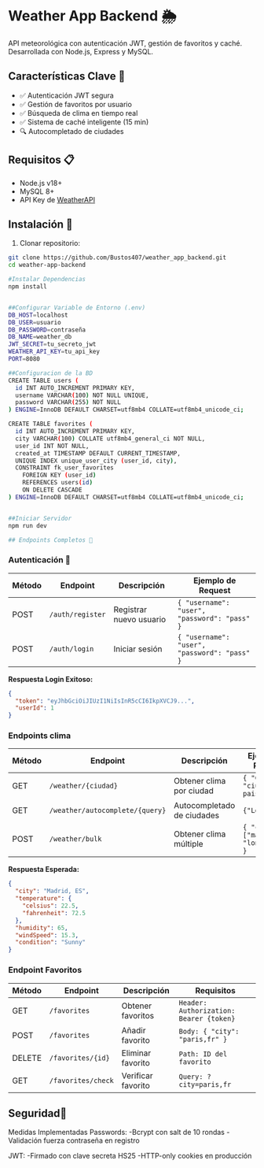 # Weather App Backend 🌦️

API meteorológica con autenticación JWT, gestión de favoritos y caché. Desarrollada con Node.js, Express y MySQL.

## Características Clave 🔑
- ✅ Autenticación JWT segura
- ✅ Gestión de favoritos por usuario
- ✅ Búsqueda de clima en tiempo real
- ✅ Sistema de caché inteligente (15 min)
- 🔍 Autocompletado de ciudades

## Requisitos 📋
- Node.js v18+
- MySQL 8+
- API Key de [WeatherAPI](https://www.weatherapi.com/)

## Instalación 🚀

1. Clonar repositorio:
```bash
git clone https://github.com/Bustos407/weather_app_backend.git
cd weather-app-backend

#Instalar Dependencias
npm install


##Configurar Variable de Entorno (.env)
DB_HOST=localhost
DB_USER=usuario
DB_PASSWORD=contraseña
DB_NAME=weather_db
JWT_SECRET=tu_secreto_jwt
WEATHER_API_KEY=tu_api_key
PORT=8080

##Configuracion de la BD
CREATE TABLE users (
  id INT AUTO_INCREMENT PRIMARY KEY,
  username VARCHAR(100) NOT NULL UNIQUE,
  password VARCHAR(255) NOT NULL
) ENGINE=InnoDB DEFAULT CHARSET=utf8mb4 COLLATE=utf8mb4_unicode_ci;

CREATE TABLE favorites (
  id INT AUTO_INCREMENT PRIMARY KEY,
  city VARCHAR(100) COLLATE utf8mb4_general_ci NOT NULL,
  user_id INT NOT NULL,
  created_at TIMESTAMP DEFAULT CURRENT_TIMESTAMP,
  UNIQUE INDEX unique_user_city (user_id, city),
  CONSTRAINT fk_user_favorites 
    FOREIGN KEY (user_id) 
    REFERENCES users(id) 
    ON DELETE CASCADE
) ENGINE=InnoDB DEFAULT CHARSET=utf8mb4 COLLATE=utf8mb4_unicode_ci;


##Iniciar Servidor
npm run dev

## Endpoints Completos 📡
```
### Autenticación 🔐
| Método | Endpoint          | Descripción                     | Ejemplo de Request            |
|--------|-------------------|---------------------------------|--------------------------------|
| POST   | `/auth/register`  | Registrar nuevo usuario         | `{ "username": "user", "password": "pass" }` |
| POST   | `/auth/login`     | Iniciar sesión                  | `{ "username": "user", "password": "pass" }` |

**Respuesta Login Exitoso:**
```json
{
  "token": "eyJhbGciOiJIUzI1NiIsInR5cCI6IkpXVCJ9...",
  "userId": 1
}
```
### Endpoints clima 
| Método | Endpoint          | Descripción                     | Ejemplo de Request            |
|--------|-------------------|---------------------------------|--------------------------------|
| GET   | `/weather/{ciudad}`  | Obtener clima por ciudad         | `{ "City": "ciudad y pais", }` |
| GET   | `/weather/autocomplete/{query}`     | Autocompletado de ciudades       | `{"Lon"},` |
| POST   | `/weather/bulk`     | Obtener clima múltiple                 | `{ "cities": ["madrid,es", "london,uk"] }` |

**Respuesta Esperada:**
```json
{
  "city": "Madrid, ES",
  "temperature": {
    "celsius": 22.5,
    "fahrenheit": 72.5
  },
  "humidity": 65,
  "windSpeed": 15.3,
  "condition": "Sunny"
}
```
### Endpoint Favoritos

| Método | Endpoint          | Descripción                     | Requisitos            |
|--------|-------------------|---------------------------------|--------------------------------|
| GET   | `/favorites`  | Obtener favoritos         | `Header: Authorization: Bearer {token}` |
| POST   | `/favorites`     | Añadir favorito       | `Body: { "city": "paris,fr" }` |
| DELETE   | `/favorites/{id}`     | Eliminar favorito                | `Path: ID del favorito` |
| GET   | `/favorites/check`     | Verificar favorito               | `Query: ?city=paris,fr` |


## Seguridad🔑
Medidas Implementadas
Passwords:
-Bcrypt con salt de 10 rondas
-Validación fuerza contraseña en registro

JWT:
-Firmado con clave secreta HS25
-HTTP-only cookies en producción
